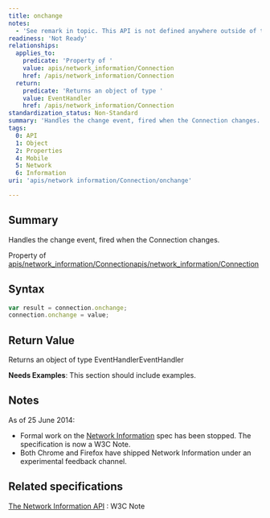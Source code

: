 ```yaml
---
title: onchange
notes:
  - 'See remark in topic. This API is not defined anywhere outside of the Network Information API W3C Note [1]. Also, this form lacks the specifications template.'
readiness: 'Not Ready'
relationships:
  applies_to:
    predicate: 'Property of '
    value: apis/network_information/Connection
    href: /apis/network_information/Connection
  return:
    predicate: 'Returns an object of type '
    value: EventHandler
    href: /apis/network_information/Connection
standardization_status: Non-Standard
summary: 'Handles the change event, fired when the Connection changes.'
tags:
  0: API
  1: Object
  2: Properties
  4: Mobile
  5: Network
  6: Information
uri: 'apis/network information/Connection/onchange'

---
```

## <span>Summary</span>

Handles the change event, fired when the Connection changes.

Property of [apis/network\_information/Connection](/apis/network_information/Connection)[apis/network\_information/Connection](/apis/network_information/Connection)

## <span>Syntax</span>

``` js
var result = connection.onchange;
connection.onchange = value;
```

## <span>Return Value</span>

Returns an object of type EventHandlerEventHandler

**Needs Examples**: This section should include examples.

## <span>Notes</span>

As of 25 June 2014:

-   Formal work on the [Network Information](http://www.w3.org/TR/netinfo-api/) spec has been stopped. The specification is now a W3C Note.
-   Both Chrome and Firefox have shipped Network Information under an experimental feedback channel.

## <span>Related specifications</span>

[The Network Information API](http://www.w3.org/TR/netinfo-api/)
:   W3C Note
